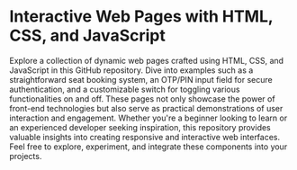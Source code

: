 # Interactive Web Pages with HTML, CSS, and JavaScript
<p>Explore a collection of dynamic web pages crafted using HTML, CSS, and JavaScript in this GitHub repository. Dive into examples such as a straightforward seat booking system, an OTP/PIN input field for secure authentication, and a customizable switch for toggling various functionalities on and off. These pages not only showcase the power of front-end technologies but also serve as practical demonstrations of user interaction and engagement. Whether you're a beginner looking to learn or an experienced developer seeking inspiration, this repository provides valuable insights into creating responsive and interactive web interfaces. Feel free to explore, experiment, and integrate these components into your projects.</p>
